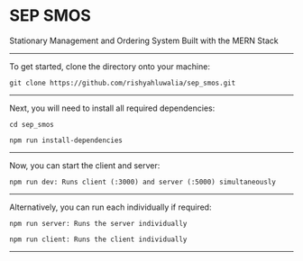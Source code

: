 # SEP SMOS
Stationary Management and Ordering System Built with the MERN Stack

-------------------------------------------------------------------------

To get started, clone the directory onto your machine:

    git clone https://github.com/rishyahluwalia/sep_smos.git

-------------------------------------------------------------------------

Next, you will need to install all required dependencies:

    cd sep_smos

    npm run install-dependencies

-------------------------------------------------------------------------

Now, you can start the client and server:

    npm run dev: Runs client (:3000) and server (:5000) simultaneously

-------------------------------------------------------------------------

Alternatively, you can run each individually if required: 

    npm run server: Runs the server individually

    npm run client: Runs the client individually

-------------------------------------------------------------------------

